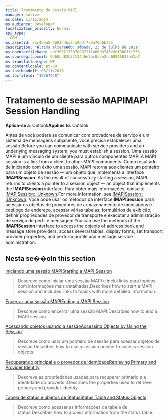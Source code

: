 ```yaml
---
title: Tratamento de sessão MAPI
manager: soliver
ms.date: 11/16/2014
ms.audience: Developer
localization_priority: Normal
api_type:
- COM
ms.assetid: 3bc4aea5-ab01-4ba5-a4ad-7a9a76c6bf55
description: '�ltima altera��o: s�bado, 23 de julho de 2011'
ms.openlocfilehash: cdf3052175870287ff1a66d3745e90f8b8fff256
ms.sourcegitcommit: 9d60cd82b5413446e5bc8ace2cd689f683fb41a7
ms.translationtype: MT
ms.contentlocale: pt-BR
ms.lasthandoff: 06/11/2018
ms.locfileid: "19767948"
---
```

# <a name="mapi-session-handling"></a><span data-ttu-id="948e7-103">Tratamento de sessão MAPI</span><span class="sxs-lookup"><span data-stu-id="948e7-103">MAPI Session Handling</span></span>

  
  
<span data-ttu-id="948e7-104">**Aplica-se a**: Outlook</span><span class="sxs-lookup"><span data-stu-id="948e7-104">**Applies to**: Outlook</span></span> 
  
<span data-ttu-id="948e7-105">Antes de você poderá se comunicar com provedores de serviço e um sistema de mensagens subjacente, você precisa estabelecer uma sessão.</span><span class="sxs-lookup"><span data-stu-id="948e7-105">Before you can communicate with service providers and an underlying messaging system, you must establish a session.</span></span> <span data-ttu-id="948e7-106">Uma sessão MAPI é um vínculo de um cliente para outros componentes MAPI.</span><span class="sxs-lookup"><span data-stu-id="948e7-106">A MAPI session is a link from a client to other MAPI components.</span></span> <span data-ttu-id="948e7-107">Como resultado de iniciando com êxito uma sessão, MAPI retorna aos clientes um ponteiro para um objeto de sessão — um objeto que implementa a interface **IMAPISession** .</span><span class="sxs-lookup"><span data-stu-id="948e7-107">As the result of successfully starting a session, MAPI returns to clients a pointer to a session object — an object that implements the **IMAPISession** interface.</span></span> <span data-ttu-id="948e7-108">Para obter mais informações, consulte [IMAPISession: IUnknown](imapisessioniunknown.md).</span><span class="sxs-lookup"><span data-stu-id="948e7-108">For more information, see [IMAPISession : IUnknown](imapisessioniunknown.md).</span></span> <span data-ttu-id="948e7-109">Você pode usar os métodos da interface **IMAPISession** para acessar os objetos de provedores de armazenamento de mensagens e catálogo de endereço, acessar várias tabelas, formulários de exibição, definir propriedades de provedor de transporte e executar a administração de serviço de perfil e mensagem.</span><span class="sxs-lookup"><span data-stu-id="948e7-109">You can use the methods of the **IMAPISession** interface to access the objects of address book and message store providers, access several tables, display forms, set transport provider properties, and perform profile and message service administration.</span></span> 
  
## <a name="in-this-section"></a><span data-ttu-id="948e7-110">Nesta se��o</span><span class="sxs-lookup"><span data-stu-id="948e7-110">In this section</span></span>

[<span data-ttu-id="948e7-111">Iniciando uma sessão MAPI</span><span class="sxs-lookup"><span data-stu-id="948e7-111">Starting a MAPI Session</span></span>](starting-a-mapi-session.md)
  
> <span data-ttu-id="948e7-112">Descreve como iniciar uma sessão MAPI e inclui links para tópicos com informações mais detalhadas.</span><span class="sxs-lookup"><span data-stu-id="948e7-112">Describes how to start a MAPI session and includes links to topics with more detailed information.</span></span>
    
[<span data-ttu-id="948e7-113">Encerrar uma sessão MAPI</span><span class="sxs-lookup"><span data-stu-id="948e7-113">Ending a MAPI Session</span></span>](ending-a-mapi-session.md)
  
> <span data-ttu-id="948e7-114">Descreve como encerrar uma sessão MAPI.</span><span class="sxs-lookup"><span data-stu-id="948e7-114">Describes how to end a MAPI session.</span></span>
    
[<span data-ttu-id="948e7-115">Acessando objetos usando a sessão</span><span class="sxs-lookup"><span data-stu-id="948e7-115">Accessing Objects by Using the Session</span></span>](accessing-objects-by-using-the-session.md)
  
> <span data-ttu-id="948e7-116">Descreve como usar um ponteiro de sessão para acessar objetos de sessão.</span><span class="sxs-lookup"><span data-stu-id="948e7-116">Describes how to use a session pointer to access session objects.</span></span>
    
[<span data-ttu-id="948e7-117">Recuperando principal e o provedor de identidade</span><span class="sxs-lookup"><span data-stu-id="948e7-117">Retrieving Primary and Provider Identity</span></span>](retrieving-primary-and-provider-identity.md)
  
> <span data-ttu-id="948e7-118">Descreve as propriedades usadas para recuperar primário e a identidade do provedor.</span><span class="sxs-lookup"><span data-stu-id="948e7-118">Describes the properties used to retrieve primary and provider identity.</span></span>
    
[<span data-ttu-id="948e7-119">Tabela de status e objetos de Status</span><span class="sxs-lookup"><span data-stu-id="948e7-119">Status Table and Status Objects</span></span>](status-table-and-status-objects.md)
  
> <span data-ttu-id="948e7-120">Descreve como acessar as informações da tabela de status.</span><span class="sxs-lookup"><span data-stu-id="948e7-120">Describes how to access information from the status table.</span></span>
    

